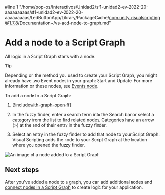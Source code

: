 #line 1 "/home/pop-os/Interactivos/Unidad2/sf1-unidad2-ev-2022-20-aaaaaaaaas/sf1-unidad2-ev-2022-20-aaaaaaaaas/LedButtonApp/Library/PackageCache/com.unity.visualscripting@1.7.8/Documentation~/vs-add-node-to-graph.md"
# Add a node to a Script Graph

All logic in a Script Graph starts with a node. 

> [!TIP]
> Depending on the method you used to create your Script Graph, you might already have two Event nodes in your graph: Start and Update. For more information on these nodes, see [Events node](vs-events-reference.md).

To add a node to a Script Graph: 

1. [!include[with-graph-open-ff](./snippets/vs-with-graph-open-ff.md)]

2. In the fuzzy finder, enter a search term into the Search bar or select a category from the list to find related nodes. 
  Categories have an arrow (>) at the end of their entry in the fuzzy finder. 

3. Select an entry in the fuzzy finder to add that node to your Script Graph. 
  Visual Scripting adds the node to your Script Graph at the location where you opened the fuzzy finder. 


![An image of a node added to a Script Graph](images/vs-node-example.png)

## Next steps

After you've added a node to a graph, you can add additional nodes and [connect nodes in a Script Graph](vs-creating-connections.md) to create logic for your application. 

